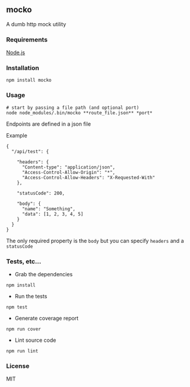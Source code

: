 mocko
-------

A dumb http mock utility

### Requirements

[Node.js](http://nodejs.org)

### Installation

`npm install mocko`

### Usage


```
# start by passing a file path (and optional port)
node node_modules/.bin/mocko **route_file.json** *port*
```

Endpoints are defined in a json file

Example

```
{
  "/api/test": {

    "headers": {
      "Content-type": "application/json",
      "Access-Control-Allow-Origin": "*",
      "Access-Control-Allow-Headers": "X-Requested-With"
    },

    "statusCode": 200,

    "body": {
      "name": "Something",
      "data": [1, 2, 3, 4, 5]
    }
  }
}
```

The only required property is the `body` but you can specify `headers` and a `statusCode`


### Tests, etc...

  + Grab the dependencies

  `npm install`

  + Run the tests

  `npm test`

  + Generate coverage report

  `npm run cover`

  + Lint source code

  `npm run lint`

### License

MIT


